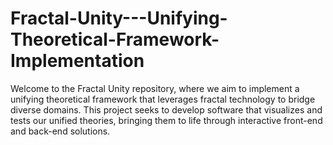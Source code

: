 # Fractal-Unity---Unifying-Theoretical-Framework-Implementation
Welcome to the Fractal Unity repository, where we aim to implement a unifying theoretical framework that leverages fractal technology to bridge diverse domains. This project seeks to develop software that visualizes and tests our unified theories, bringing them to life through interactive front-end and back-end solutions.
